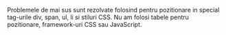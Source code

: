 Problemele de mai sus sunt rezolvate folosind pentru pozitionare in special tag-urile div, span, ul, li si stiluri CSS. Nu am folosi tabele pentru pozitionare, framework-uri CSS sau JavaScript.
